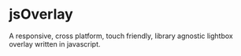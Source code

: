 jsOverlay
=========

A responsive, cross platform, touch friendly, library agnostic lightbox overlay written in javascript.
